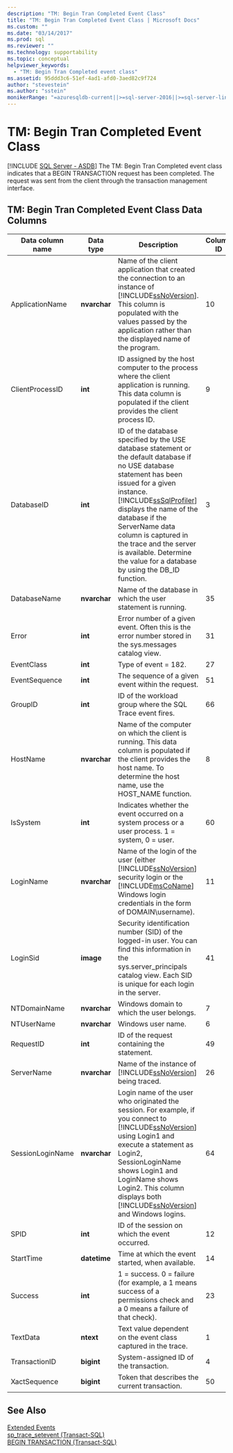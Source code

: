 ```yaml
---
description: "TM: Begin Tran Completed Event Class"
title: "TM: Begin Tran Completed Event Class | Microsoft Docs"
ms.custom: ""
ms.date: "03/14/2017"
ms.prod: sql
ms.reviewer: ""
ms.technology: supportability
ms.topic: conceptual
helpviewer_keywords: 
  - "TM: Begin Tran Completed event class"
ms.assetid: 95ddd3c6-51ef-4ad1-afd0-3aed82c9f724
author: "stevestein"
ms.author: "sstein"
monikerRange: "=azuresqldb-current||>=sql-server-2016||>=sql-server-linux-2017||=azuresqldb-mi-current"
---
```

# TM: Begin Tran Completed Event Class
[!INCLUDE [SQL Server - ASDB](../../includes/applies-to-version/sql-asdb.md)]
  The TM: Begin Tran Completed event class indicates that a BEGIN TRANSACTION request has been completed. The request was sent from the client through the transaction management interface.  
  
## TM: Begin Tran Completed Event Class Data Columns  
  
|Data column name|Data type|Description|Column ID|Filterable|  
|----------------------|---------------|-----------------|---------------|----------------|  
|ApplicationName|**nvarchar**|Name of the client application that created the connection to an instance of [!INCLUDE[ssNoVersion](../../includes/ssnoversion-md.md)]. This column is populated with the values passed by the application rather than the displayed name of the program.|10|Yes|  
|ClientProcessID|**int**|ID assigned by the host computer to the process where the client application is running. This data column is populated if the client provides the client process ID.|9|Yes|  
|DatabaseID|**int**|ID of the database specified by the USE database statement or the default database if no USE database statement has been issued for a given instance. [!INCLUDE[ssSqlProfiler](../../includes/sssqlprofiler-md.md)] displays the name of the database if the ServerName data column is captured in the trace and the server is available. Determine the value for a database by using the DB_ID function.|3|Yes|  
|DatabaseName|**nvarchar**|Name of the database in which the user statement is running.|35|Yes|  
|Error|**int**|Error number of a given event. Often this is the error number stored in the sys.messages catalog view.|31|Yes|  
|EventClass|**int**|Type of event = 182.|27|No|  
|EventSequence|**int**|The sequence of a given event within the request.|51|No|  
|GroupID|**int**|ID of the workload group where the SQL Trace event fires.|66|Yes|  
|HostName|**nvarchar**|Name of the computer on which the client is running. This data column is populated if the client provides the host name. To determine the host name, use the HOST_NAME function.|8|Yes|  
|IsSystem|**int**|Indicates whether the event occurred on a system process or a user process. 1 = system, 0 = user.|60|Yes|  
|LoginName|**nvarchar**|Name of the login of the user (either [!INCLUDE[ssNoVersion](../../includes/ssnoversion-md.md)] security login or the [!INCLUDE[msCoName](../../includes/msconame-md.md)] Windows login credentials in the form of DOMAIN\username).|11|Yes|  
|LoginSid|**image**|Security identification number (SID) of the logged-in user. You can find this information in the sys.server_principals catalog view. Each SID is unique for each login in the server.|41|Yes|  
|NTDomainName|**nvarchar**|Windows domain to which the user belongs.|7|Yes|  
|NTUserName|**nvarchar**|Windows user name.|6|Yes|  
|RequestID|**int**|ID of the request containing the statement.|49|Yes|  
|ServerName|**nvarchar**|Name of the instance of [!INCLUDE[ssNoVersion](../../includes/ssnoversion-md.md)] being traced.|26|No|  
|SessionLoginName|**nvarchar**|Login name of the user who originated the session. For example, if you connect to [!INCLUDE[ssNoVersion](../../includes/ssnoversion-md.md)] using Login1 and execute a statement as Login2, SessionLoginName shows Login1 and LoginName shows Login2. This column displays both [!INCLUDE[ssNoVersion](../../includes/ssnoversion-md.md)] and Windows logins.|64|Yes|  
|SPID|**int**|ID of the session on which the event occurred.|12|Yes|  
|StartTime|**datetime**|Time at which the event started, when available.|14|Yes|  
|Success|**int**|1 = success. 0 = failure (for example, a 1 means success of a permissions check and a 0 means a failure of that check).|23|Yes|  
|TextData|**ntext**|Text value dependent on the event class captured in the trace.|1|Yes|  
|TransactionID|**bigint**|System-assigned ID of the transaction.|4|Yes|  
|XactSequence|**bigint**|Token that describes the current transaction.|50|Yes|  
  
## See Also  
 [Extended Events](../../relational-databases/extended-events/extended-events.md)   
 [sp_trace_setevent &#40;Transact-SQL&#41;](../../relational-databases/system-stored-procedures/sp-trace-setevent-transact-sql.md)   
 [BEGIN TRANSACTION &#40;Transact-SQL&#41;](../../t-sql/language-elements/begin-transaction-transact-sql.md)  
  
  
